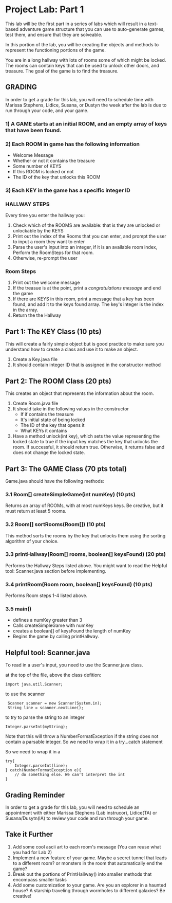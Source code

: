 # Project Lab: Part 1 

This lab will be the first part in a series of labs which will result in a text-based adventure game structure that you can use to auto-generate games, test them, and ensure that they are solveable. 

In this portion of the lab, you will be creating the objects and methods to represent the functioning portions of the game.

You are in a long hallway with lots of rooms some of which might be locked. The rooms can contain keys that can be used to unlock other doors, and treasure. The goal of the game is to find the treasure. 

## GRADING
In order to get a grade for this lab, you will need to schedule time with Marissa Stephens, Lidice, Susana, or Dustyn the week after the lab is due to run through your code, and your game.   

### 1) A GAME starts at an initial ROOM, and an empty array of keys that have been found.

### 2) Each  ROOM in game has the following information
* Welcome Message
* Whether or not it contains the treasure 
* Some number of KEYS
* If this ROOM is locked or not
* The ID of the key that unlocks this ROOM

### 3) Each KEY in the game has a specific integer ID

### HALLWAY STEPS

Every time you enter the hallway you:
1. Check which of the ROOMS are available: that is they are unlocked or unlockable by the KEYS
2. Print out the index of the Rooms that you can enter, and prompt the user to input a room they want to enter
3. Parse the user's input into an integer, if it is an available room index, Perform the RoomSteps for that room.
4. Otherwise, re-prompt the user


### Room Steps
1. Print out the welcome message
2. If the treasue is at the point, print a *congratulations message* and end the game
3. If there are KEYS in this room, print a message that a key has been found, and add it to the keys found array. The key's integer is the index in the array.
4. Return the the Hallway


## Part 1: The KEY Class (10 pts)
This will create a fairly simple object but is good practice to make sure you understand how to create a class and use it to make an object.
1. Create a Key.java file
2. It should contain integer ID that is assigned in the constructor method

## Part 2: The ROOM Class (20 pts)
This creates an object that represents the information about the room. 
1. Create Room.java file
2. It should take in the following values in the constructor
   * If if contains the treasure
   * It's initial state of being locked
   * The ID of the key that opens it
   * What KEYs it contains
3. Have a method unlock(int key), which sets the value representing the locked state to true if the input key matches the key that unlocks the room. If successful, it should return true. Otherwise, it returns false and does not change the locked state.


## Part 3: The GAME Class (70 pts total)
Game.java should have the following methods:
### 3.1 Room[] createSimpleGame(int numKey) (10 pts)
Returns an array of ROOMs, with at most numKeys keys. Be creative, but it must return at least 5 rooms.

### 3.2 Room[] sortRooms(Room[]) (10 pts)
This method sorts the rooms by the key that unlocks them using the sorting algorithm of your choice.

### 3.3 printHallway(Room[] rooms, boolean[] keysFound) (20 pts)
Performs the Hallway Steps listed above. You might want to read the Helpful tool: Scanner.java section before implementing.

### 3.4 printRoom(Room room, boolean[] keysFound) (10 pts)
Performs Room steps 1-4 listed above. 

### 3.5 main()
* defines a numKey greater than 3
* Calls createSimpleGame with numKey
* creates a boolean[] of keysFound the length of numKey
* Begins the game by calling printHallway. 


## Helpful tool: Scanner.java 
To read in a user's input, you need to use the Scanner.java class. 

at the top of the file, above the class defition:
```
import java.util.Scanner;
```

to use the scanner
```
 Scanner scanner = new Scanner(System.in);
 String line = scanner.nextLine();
 ```
 to try to parse the string to an integer
 
 ```
 Integer.parseInt(myString);
 ```
 
 Note that this will throw a NumberFormatException if the string does not contain a parsable integer. So we need to wrap it in a try...catch statement
 
 So we need to wrap it in a 
 
 ```
 try{ 
     Integer.parseInt(line);
 } catch(NumberFormatException e){
     // do something else. We can't interpret the int
 }
 ```
## Grading Reminder
In order to get a grade for this lab, you will need to schedule an appointment with either Marissa Stephens (Lab instrucor), Lidice(TA) or Susana/Dusytn(IA) to review your code and run through your game. 

## Take it Further
1. Add some cool ascii art to each room's message (You can reuse what you had for Lab 2)
2. Implement a new feature of your game. Maybe a secret tunnel that leads to a different room? or monsters in the room that automatically end the game?
3. Break out the portions of PrintHallway() into smaller methods that encompass smaller tasks
4. Add some customization to your game. Are you an explorer in a haunted house? A starship traveling through wormholes to different galaxies? Be creative!

